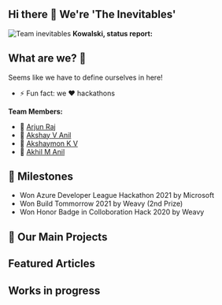 ## Hi there 👋 We're 'The Inevitables'

![Team inevitables](https://a-static.besthdwallpaper.com/penguins-of-madagascar-plucky-penguins-wallpaper-4320x1440-14052_107.jpg)
**Kowalski, status report:**

## What are we? 🧙

Seems like we have to define ourselves in here!

- ⚡ Fun fact: we ❤️ hackathons

**Team Members:**
- 🧙 [Arjun Raj](https://www.linkedin.com/in/arjun-raj-pala/) 
- 🧙 [Akshay V Anil](https://www.linkedin.com/in/akshay-v-anil-8691ba7b/)
- 🧙 [Akshaymon K V](https://www.linkedin.com/in/akshaymonkvn3/)
- 🧙 [Akhil M Anil](https://www.linkedin.com/in/akhil-m-anil-2bb54a122/)

## 🌈 Milestones

- Won Azure Developer League Hackathon 2021 by Microsoft
- Won Build Tommorrow 2021 by Weavy (2nd Prize)
- Won Honor Badge in Colloboration Hack 2020 by Weavy


##  🍿 Our Main Projects


## Featured Articles


## Works in progress
